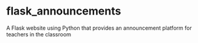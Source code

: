 # flask_announcements
A Flask website using Python that provides an announcement platform for teachers in the classroom
